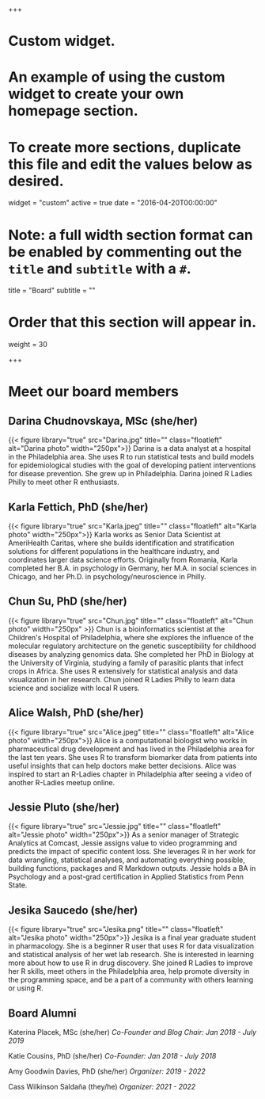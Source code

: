 +++
# Custom widget.
# An example of using the custom widget to create your own homepage section.
# To create more sections, duplicate this file and edit the values below as desired.
widget = "custom"
active = true
date = "2016-04-20T00:00:00"

# Note: a full width section format can be enabled by commenting out the `title` and `subtitle` with a `#`.
title = "Board"
subtitle = ""

# Order that this section will appear in.
weight = 30

+++

# Meet our board members

## Darina Chudnovskaya, MSc (she/her)
{{< figure library="true" src="Darina.jpg" title="" class="floatleft" alt="Darina photo" width="250px">}}
 Darina is a data analyst at a hospital in the Philadelphia area. She uses R to run statistical tests and build models for epidemiological studies with the goal of developing patient interventions for disease prevention. She grew up in Philadelphia. Darina joined R Ladies Philly to meet other R enthusiasts. 

## Karla Fettich, PhD (she/her)
{{< figure library="true" src="Karla.jpeg" title="" class="floatleft" alt="Karla photo" width="250px">}}
 Karla works as Senior Data Scientist at AmeriHealth Caritas, where she builds identification and stratification solutions for different populations in the healthcare industry, and coordinates larger data science efforts. Originally from Romania, Karla completed her B.A. in psychology in Germany, her M.A. in social sciences in Chicago, and her Ph.D. in psychology/neuroscience in Philly. 

## Chun Su, PhD (she/her)
{{< figure library="true" src="Chun.jpg" title="" class="floatleft" alt="Chun photo" width="250px" >}}
Chun is a bioinformatics scientist at the Children's Hospital of Philadelphia, where she explores the influence of the molecular regulatory architecture on the genetic susceptibility for childhood diseases by analyzing genomics data. She completed her PhD in Biology at the University of Virginia, studying a family of parasitic plants that infect crops in Africa. She uses R extensively for statistical analysis and data visualization in her research. Chun joined R Ladies Philly to learn data science and socialize with local R users.

## Alice Walsh, PhD (she/her)
{{< figure library="true" src="Alice.jpeg" title="" class="floatleft" alt="Alice photo" width="250px">}}
Alice is a computational biologist who works in pharmaceutical drug development and has lived in the Philadelphia area for the last ten years. She uses R to transform biomarker data from patients into useful insights that can help doctors make better decisions. Alice was inspired to start an R-Ladies chapter in Philadelphia after seeing a video of another R-Ladies meetup online. 

## Jessie Pluto (she/her)
{{< figure library="true" src="Jessie.jpg" title="" class="floatleft" alt="Jessie photo" width="250px">}}
As a senior manager of Strategic Analytics at Comcast, Jessie assigns value to video programming and predicts the impact of specific content loss. She leverages R in her work for data wrangling, statistical analyses, and automating everything possible, building functions, packages and R Markdown outputs. Jessie holds a BA in Psychology and a post-grad certification in Applied Statistics from Penn State. 

## Jesika Saucedo (she/her)
{{< figure library="true" src="Jesika.png" title="" class="floatleft" alt="Jesika photo" width="250px">}}
Jesika is a final year graduate student in pharmacology. She is a beginner R user that uses R for data visualization and statistical analysis of her wet lab research. She is interested in learning more about how to use R in drug discovery. She joined R Ladies to improve her R skills, meet others in the Philadelphia area, help promote diversity in the programming space, and be a part of a community with others learning or using R.

## Board Alumni
Katerina Placek, MSc (she/her)
*Co-Founder and Blog Chair: Jan 2018 - July 2019*

Katie Cousins, PhD (she/her)
*Co-Founder: Jan 2018 - July 2018*

Amy Goodwin Davies, PhD (she/her)
*Organizer: 2019 - 2022*

Cass Wilkinson Saldaña (they/he)
*Organizer: 2021 - 2022*